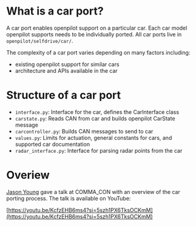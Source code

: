 # What is a car port?

A car port enables openpilot support on a particular car. Each car model openpilot supports needs to be individually ported. All car ports live in `openpilot/selfdrive/car/`.

The complexity of a car port varies depending on many factors including:

- existing openpilot support for similar cars
- architecture and APIs available in the car

# Structure of a car port

- `interface.py`: Interface for the car, defines the CarInterface class
- `carstate.py`: Reads CAN from car and builds openpilot CarState message
- `carcontroller.py`: Builds CAN messages to send to car
- `values.py`: Limits for actuation, general constants for cars, and supported car documentation
- `radar_interface.py`: Interface for parsing radar points from the car

# Overiew

[Jason Young](https://github.com/jyoung8607) gave a talk at COMMA_CON with an overview of the car porting process. The talk is available on YouTube:

[https://youtu.be/KcfzEHB6ms4?si=5szh1PX6TksOCKmM](https://youtu.be/KcfzEHB6ms4?si=5szh1PX6TksOCKmM)
